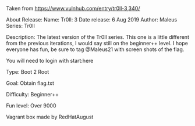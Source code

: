 Taken from https://www.vulnhub.com/entry/tr0ll-3,340/ 

About Release:
    Name: Tr0ll: 3
    Date release: 6 Aug 2019
    Author: Maleus
    Series: Tr0ll

Description:
The latest version of the Tr0ll series. This one is a little different from the previous iterations, I would say still on the beginner++ level. I hope everyone has fun, be sure to tag @Maleus21 with screen shots of the flag.

You will need to login with start:here

Type: Boot 2 Root

Goal: Obtain flag.txt

Difficulty: Beginner++

Fun level: Over 9000

Vagrant box made by RedHatAugust
